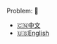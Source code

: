 Problem: :link: 
- [:cn:中文](https://leetcode-cn.com/problems/friend-circles)
- [:us:English](https://leetcode.com/problems/friend-circles)